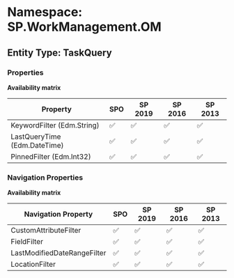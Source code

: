 # Namespace: SP.WorkManagement.OM

## Entity Type: TaskQuery

### Properties

**Availability matrix**

Property | SPO | SP 2019 | SP 2016 | SP 2013
----------|-----|---------|---------|--------
KeywordFilter (Edm.String) | ✅ | ✅ | ✅ | ✅
LastQueryTime (Edm.DateTime) | ✅ | ✅ | ✅ | ✅
PinnedFilter (Edm.Int32) | ✅ | ✅ | ✅ | ✅

### Navigation Properties

**Availability matrix**

Navigation Property | SPO | SP 2019 | SP 2016 | SP 2013
----------|-----|---------|---------|--------
CustomAttributeFilter | ✅ | ✅ | ✅ | ✅
FieldFilter | ✅ | ✅ | ✅ | ✅
LastModifiedDateRangeFilter | ✅ | ✅ | ✅ | ✅
LocationFilter | ✅ | ✅ | ✅ | ✅

